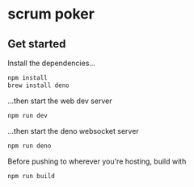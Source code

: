# scrum poker 

## Get started

Install the dependencies...

```bash
npm install
brew install deno
```

...then start the web dev server

```bash
npm run dev
```
...then start the deno websocket server

```bash
npm run deno
```

Before pushing to wherever you're hosting, build with

```bash
npm run build
```
